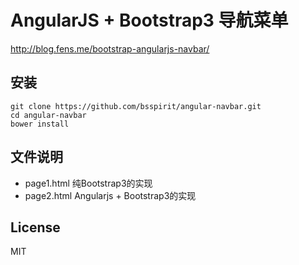 AngularJS + Bootstrap3 导航菜单
=============================

http://blog.fens.me/bootstrap-angularjs-navbar/

## 安装

```{bash}
git clone https://github.com/bsspirit/angular-navbar.git
cd angular-navbar
bower install
```

## 文件说明

+ page1.html 纯Bootstrap3的实现
+ page2.html Angularjs + Bootstrap3的实现

## License

MIT
